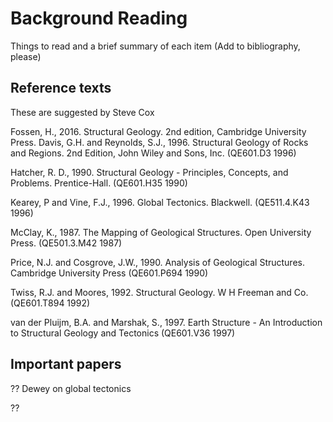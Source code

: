 # Background Reading

Things to read and a brief summary of each item (Add to bibliography, please)

## Reference texts

These are suggested by Steve Cox

Fossen, H., 2016. Structural Geology. 2nd edition, Cambridge University Press. Davis, G.H. and Reynolds, S.J., 1996. Structural Geology of Rocks and Regions. 2nd Edition, John Wiley and Sons, Inc. (QE601.D3 1996) 

Hatcher, R. D., 1990. Structural Geology - Principles, Concepts, and Problems.
Prentice-Hall. (QE601.H35 1990)

Kearey, P and Vine, F.J., 1996. Global Tectonics. Blackwell. (QE511.4.K43 1996)

McClay, K., 1987. The Mapping of Geological Structures. Open University Press. (QE501.3.M42 1987)

Price, N.J. and Cosgrove, J.W., 1990. Analysis of Geological Structures. Cambridge University Press (QE601.P694 1990)

Twiss, R.J. and Moores, 1992. Structural Geology. W H Freeman and Co. (QE601.T894 1992)

van der Pluijm, B.A. and Marshak, S., 1997. Earth Structure - An Introduction to Structural Geology and Tectonics (QE601.V36 1997)

## Important papers

?? Dewey on global tectonics

?? 